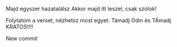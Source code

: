 Majd egyszer hazatalálsz
Akkor majd itt leszel, csak szólok!

Folytatom a verset, nézhetsz most egyet.
Támadj Odin és TÁmadj KRATOS!!!!

New commit
